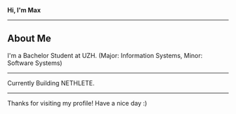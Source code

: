 **Hi, I'm Max**

---

## About Me

I'm a Bachelor Student at UZH. (Major: Information Systems, Minor: Software Systems)

---

Currently Building NETHLETE.

---

Thanks for visiting my profile! Have a nice day :)

